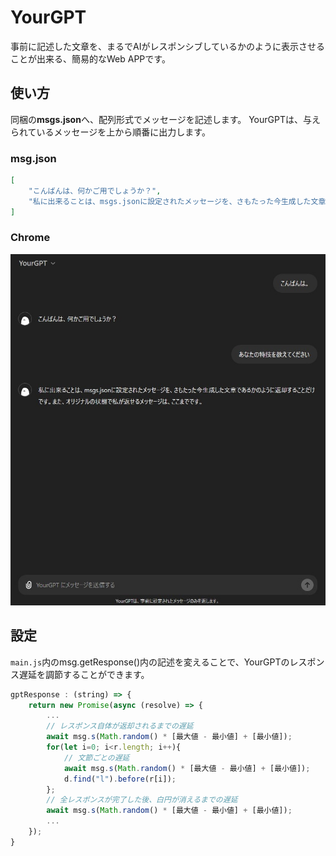 # YourGPT
事前に記述した文章を、まるでAIがレスポンシブしているかのように表示させることが出来る、簡易的なWeb APPです。
## 使い方
同梱の**msgs.json**へ、配列形式でメッセージを記述します。
YourGPTは、与えられているメッセージを上から順番に出力します。
### msg.json
```json
[
	"こんばんは、何かご用でしょうか？",
	"私に出来ることは、msgs.jsonに設定されたメッセージを、さもたった今生成した文章であるかのように返却することだけです。また、オリジナルの状態で私が返せるメッセージは、ここまでです。"
]
```
### Chrome
![YourGPT Preview](https://raw.githubusercontent.com/bbshin817/YourGPT/main/screen.jpg)
## 設定
`main.js`内のmsg.getResponse()内の記述を変えることで、YourGPTのレスポンス遅延を調節することができます。
```javascript
gptResponse : (string) => {
	return new Promise(async (resolve) => {
		...
		// レスポンス自体が返却されるまでの遅延
		await msg.s(Math.random() * [最大値 - 最小値] + [最小値]);
		for(let i=0; i<r.length; i++){
			// 文節ごとの遅延
			await msg.s(Math.random() * [最大値 - 最小値] + [最小値]);
			d.find("l").before(r[i]);
		};
		// 全レスポンスが完了した後、白円が消えるまでの遅延
		await msg.s(Math.random() * [最大値 - 最小値] + [最小値]);
		...
	});
}
```